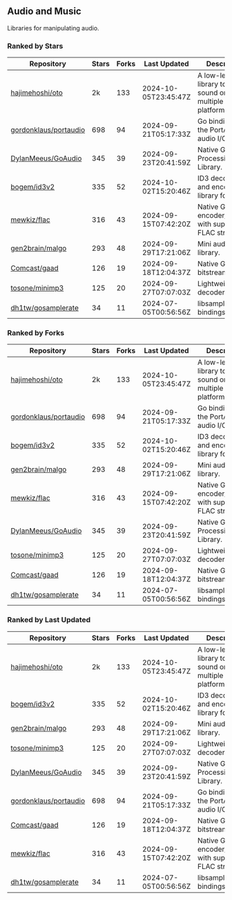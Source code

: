 ## Audio and Music

Libraries for manipulating audio.

### Ranked by Stars

| Repository | Stars | Forks | Last Updated | Description | 
|------------|-------|-------|--------------|-------------|
| [hajimehoshi/oto](https://github.com/hajimehoshi/oto) | 2k | 133 | 2024-10-05T23:45:47Z |  A low-level library to play sound on multiple platforms. |
| [gordonklaus/portaudio](https://github.com/gordonklaus/portaudio) | 698 | 94 | 2024-09-21T05:17:33Z |  Go bindings for the PortAudio audio I/O library. |
| [DylanMeeus/GoAudio](https://github.com/DylanMeeus/GoAudio) | 345 | 39 | 2024-09-23T20:41:59Z |  Native Go Audio Processing Library. |
| [bogem/id3v2](https://github.com/bogem/id3v2) | 335 | 52 | 2024-10-02T15:20:46Z |  ID3 decoding and encoding library for Go. |
| [mewkiz/flac](https://github.com/mewkiz/flac) | 316 | 43 | 2024-09-15T07:42:20Z |  Native Go FLAC encoder/decoder with support for FLAC streams. |
| [gen2brain/malgo](https://github.com/gen2brain/malgo) | 293 | 48 | 2024-09-29T17:21:06Z |  Mini audio library. |
| [Comcast/gaad](https://github.com/Comcast/gaad) | 126 | 19 | 2024-09-18T12:04:37Z |  Native Go AAC bitstream parser. |
| [tosone/minimp3](https://github.com/tosone/minimp3) | 125 | 20 | 2024-09-27T07:07:03Z |  Lightweight MP3 decoder library. |
| [dh1tw/gosamplerate](https://github.com/dh1tw/gosamplerate) | 34 | 11 | 2024-07-05T00:56:56Z |  libsamplerate bindings for go. |

### Ranked by Forks

| Repository | Stars | Forks | Last Updated | Description | 
|------------|-------|-------|--------------|-------------|
| [hajimehoshi/oto](https://github.com/hajimehoshi/oto) | 2k | 133 | 2024-10-05T23:45:47Z |  A low-level library to play sound on multiple platforms. |
| [gordonklaus/portaudio](https://github.com/gordonklaus/portaudio) | 698 | 94 | 2024-09-21T05:17:33Z |  Go bindings for the PortAudio audio I/O library. |
| [bogem/id3v2](https://github.com/bogem/id3v2) | 335 | 52 | 2024-10-02T15:20:46Z |  ID3 decoding and encoding library for Go. |
| [gen2brain/malgo](https://github.com/gen2brain/malgo) | 293 | 48 | 2024-09-29T17:21:06Z |  Mini audio library. |
| [mewkiz/flac](https://github.com/mewkiz/flac) | 316 | 43 | 2024-09-15T07:42:20Z |  Native Go FLAC encoder/decoder with support for FLAC streams. |
| [DylanMeeus/GoAudio](https://github.com/DylanMeeus/GoAudio) | 345 | 39 | 2024-09-23T20:41:59Z |  Native Go Audio Processing Library. |
| [tosone/minimp3](https://github.com/tosone/minimp3) | 125 | 20 | 2024-09-27T07:07:03Z |  Lightweight MP3 decoder library. |
| [Comcast/gaad](https://github.com/Comcast/gaad) | 126 | 19 | 2024-09-18T12:04:37Z |  Native Go AAC bitstream parser. |
| [dh1tw/gosamplerate](https://github.com/dh1tw/gosamplerate) | 34 | 11 | 2024-07-05T00:56:56Z |  libsamplerate bindings for go. |

### Ranked by Last Updated

| Repository | Stars | Forks | Last Updated | Description | 
|------------|-------|-------|--------------|-------------|
| [hajimehoshi/oto](https://github.com/hajimehoshi/oto) | 2k | 133 | 2024-10-05T23:45:47Z |  A low-level library to play sound on multiple platforms. |
| [bogem/id3v2](https://github.com/bogem/id3v2) | 335 | 52 | 2024-10-02T15:20:46Z |  ID3 decoding and encoding library for Go. |
| [gen2brain/malgo](https://github.com/gen2brain/malgo) | 293 | 48 | 2024-09-29T17:21:06Z |  Mini audio library. |
| [tosone/minimp3](https://github.com/tosone/minimp3) | 125 | 20 | 2024-09-27T07:07:03Z |  Lightweight MP3 decoder library. |
| [DylanMeeus/GoAudio](https://github.com/DylanMeeus/GoAudio) | 345 | 39 | 2024-09-23T20:41:59Z |  Native Go Audio Processing Library. |
| [gordonklaus/portaudio](https://github.com/gordonklaus/portaudio) | 698 | 94 | 2024-09-21T05:17:33Z |  Go bindings for the PortAudio audio I/O library. |
| [Comcast/gaad](https://github.com/Comcast/gaad) | 126 | 19 | 2024-09-18T12:04:37Z |  Native Go AAC bitstream parser. |
| [mewkiz/flac](https://github.com/mewkiz/flac) | 316 | 43 | 2024-09-15T07:42:20Z |  Native Go FLAC encoder/decoder with support for FLAC streams. |
| [dh1tw/gosamplerate](https://github.com/dh1tw/gosamplerate) | 34 | 11 | 2024-07-05T00:56:56Z |  libsamplerate bindings for go. |

